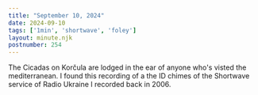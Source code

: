 ```yaml
---
title: "September 10, 2024"
date: 2024-09-10
tags: ['1min', 'shortwave', 'foley']
layout: minute.njk
postnumber: 254
---	
```


The Cicadas on Korčula are lodged in the ear of anyone who's visted the mediterranean. I found this recording of a the ID chimes of the Shortwave service of Radio Ukraine I recorded back in 2006. 
